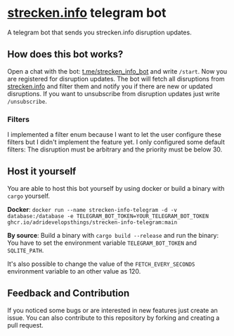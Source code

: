 # [strecken.info](http://strecken.info) telegram bot
A telegram bot that sends you strecken.info disruption updates.

## How does this bot works?

Open a chat with the bot: [t.me/strecken_info_bot](https://t.me/strecken_info_bot) and write `/start`. Now you are registered for disruption updates. The bot will fetch all disruptions from [strecken.info](http://strecken.info) and filter them and notify you if there are new or updated disruptions. If you want to unsubscribe from disruption updates just write `/unsubscribe`.

### Filters

I implemented a filter enum because I want to let the user configure these filters but I didn't implement the feature yet. I only configured some default filters: The disruption must be arbitrary and the priority must be below 30.

## Host it yourself

You are able to host this bot yourself by using docker or build a binary with `cargo` yourself.

**Docker**: ``docker run --name strecken-info-telegram -d -v database:/database -e TELEGRAM_BOT_TOKEN=YOUR_TELEGRAM_BOT_TOKEN ghcr.io/adridevelopsthings/strecken-info-telegram:main``

**By source**: Build a binary with ``cargo build --release`` and run the binary: You have to set the environment variable ``TELEGRAM_BOT_TOKEN`` and ``SQLITE_PATH``.

It's also possible to change the value of the `FETCH_EVERY_SECONDS` environment variable to an other value as 120.

## Feedback and Contribution

If you noticed some bugs or are interested in new features just create an issue. You can also contribute to this repository by forking and creating a pull request. 